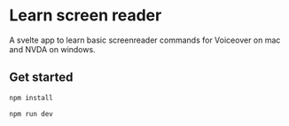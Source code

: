 # Learn screen reader
A svelte app to learn basic screenreader commands for Voiceover on mac and NVDA on windows.

## Get started

```bash
npm install
```

```bash
npm run dev
```
